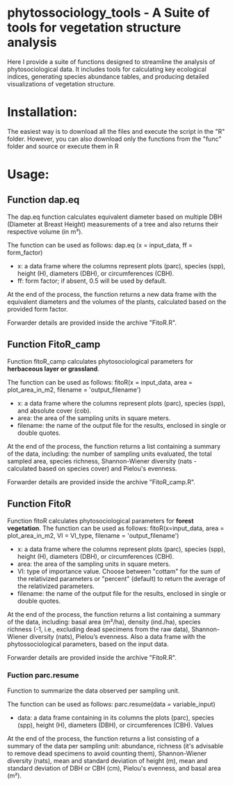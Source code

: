 # phytossociology_tools - A Suite of tools for vegetation structure analysis
Here I provide a suite of functions designed to streamline the analysis of phytosociological data. 
It includes tools for calculating key ecological indices, generating species abundance tables, and producing detailed visualizations of vegetation structure.

# Installation:
The easiest way is to download all the files and execute the script in the "R" folder. 
However, you can also download only the functions from the "func" folder and source or execute them in R

# Usage: 
## Function dap.eq
The dap.eq function calculates equivalent diameter based on multiple DBH (Diameter at Breast Height) measurements of a tree and also returns their respective volume (in m³). 

The function can be used as follows:
dap.eq (x = input_data, ff = form_factor)

- x: a data frame where the columns represent plots (parc), species (spp), height (H), diameters (DBH), or circumferences (CBH).
- ff: form factor; if absent, 0.5 will be used by default.
  
At the end of the process, the function returns a new data frame with the equivalent diameters and the volumes of the plants, calculated based on the provided form factor.

Forwarder details are provided inside the archive "FitoR.R".

## Function FitoR_camp
Function fitoR_camp calculates phytosociological parameters for **herbaceous layer or grassland**.

The function can be used as follows:
fitoR(x = input_data, area = plot_area_in_m2, filename = 'output_filename')

- x: a data frame where the columns represent plots (parc), species (spp), and absolute cover (cob).
- area: the area of the sampling units in square meters.
- filename: the name of the output file for the results, enclosed in single or double quotes.


At the end of the process, the function returns a list containing a summary of the data, including: the number of sampling units evaluated,
the total sampled area, species richness, Shannon-Wiener diversity (nats - calculated based on species cover) and Pielou's evenness.

Forwarder details are provided inside the archive "FitoR_camp.R".

## Function FitoR
Function fitoR calculates phytosociological parameters for **forest vegetation**.
The function can be used as follows:
fitoR(x=input_data, area = plot_area_in_m2, VI = VI_type, filename = 'output_filename')

- x: a data frame where the columns represent plots (parc), species (spp), height (H), diameters (DBH), or circumferences (CBH).
- area: the area of the sampling units in square meters.
- VI: type of importance value. Choose between "cottam" for the sum of the relativized parameters or "percent" (default) to return the average of the relativized parameters.
- filename: the name of the output file for the results, enclosed in single or double quotes.

At the end of the process, the function returns a list containing a summary of the data, including: basal area (m²/ha), density (ind./ha), 
species richness (-1, i.e., excluding dead specimens from the raw data), Shannon-Wiener diversity (nats), Pielou’s evenness. Also a 
data frame with the phytossociological parameters, based on the input data.

Forwarder details are provided inside the archive "FitoR.R".

### Fuction parc.resume
Function to summarize the data observed per sampling unit.

The function can be used as follows:
parc.resume(data = variable_input)

- data: a data frame containing in its columns the plots (parc), species (spp), height (H), diameters (DBH), or circumferences (CBH).
Values

At the end of the process, the function returns a list consisting of a summary of the data per sampling unit: abundance, richness (it's advisable to remove dead specimens to avoid counting them), Shannon-Wiener diversity (nats),
mean and standard deviation of height (m), mean and standard deviation of DBH or CBH (cm), Pielou's evenness, and basal area (m²).



